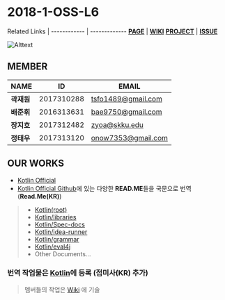 # 2018-1-OSS-L6

Related  Links |
------------ | -------------
[**PAGE**](https://18-1-skku-oss.github.io/2018-1-OSS-L6/) | [**WIKI**](https://github.com/18-1-SKKU-OSS/2018-1-OSS-L6/wiki)
[**PROJECT**](https://github.com/18-1-SKKU-OSS/kotlin) | [**ISSUE**](https://github.com/18-1-SKKU-OSS/2018-1-OSS-L6/issues)

![Alttext](https://www.redduckpost.com/wp-content/uploads/2016/08/c09-885x664.jpg)


## MEMBER
NAME | ID | EMAIL
----------|------------|------------------
**곽재원** | 2017310288 | tsfo1489@gmail.com  
**배준휘** | 2016313631 | bae9750@gmail.com  
**장지호** | 2017312482 | zyoa@skku.edu  
**정태우** | 2017313120 | onow7353@gmail.com  


## OUR WORKS
* [Kotlin Official](http://kotlinlang.org/)  
* [Kotlin Official Github](https://github.com/JetBrains/kotlin)에 있는 다양한 **READ.ME**들을 국문으로 번역 (**Read.Me(KR)**)
> * [Kotlin(root)](https://github.com/18-1-SKKU-OSS/kotlin)
> * [Kotlin/libraries](https://github.com/18-1-SKKU-OSS/kotlin/tree/master/libraries/)
> * [Kotlin/Spec-docs](https://github.com/18-1-SKKU-OSS/kotlin/tree/master/spec-docs/)
> * [Kotlin/idea-runner](https://github.com/18-1-SKKU-OSS/kotlin/tree/master/idea-runner/)
> * [Kotlin/grammar](https://github.com/18-1-SKKU-OSS/kotlin/tree/master/grammar/)
> * [Kotlin/eval4j](https://github.com/18-1-SKKU-OSS/kotlin/tree/master/eval4j/)
> * Other Documents...


### 번역 작업물은 [Kotlin](https://github.com/18-1-SKKU-OSS/kotlin)에 등록 (접미사(KR) 추가)
> 멤버들의 작업은 [Wiki](https://github.com/18-1-SKKU-OSS/2018-1-OSS-L6/wiki) 에 기술
